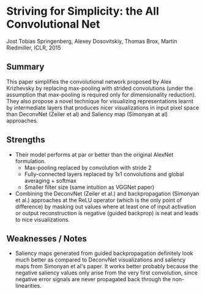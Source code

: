 # Striving for Simplicity: the All Convolutional Net

Jost Tobias Springenberg, Alexey Dosovitskiy, Thomas Brox, Martin Riedmiller, ICLR, 2015

## Summary

This paper simplifies the convolutional network proposed
by Alex Krizhevsky by replacing max-pooling with strided
convolutions (under the assumption that max-pooling is
required only for dimensionality reduction). They also
propose a novel technique for visualizing representations
learnt by intermediate layers that produces nicer visualizations
in input pixel space than DeconvNet (Zeiler et al) and Saliency
map (Simonyan at al) approaches.

## Strengths

- Their model performs at par or better than the original AlexNet formulation.
    - Max-pooling replaced by convolution with stride 2
    - Fully-connected layers replaced by 1x1 convolutions and global averaging + softmax
    - Smaller filter size (same intuition as VGGNet paper)
- Combining the DeconvNet (Zeiler et al.) and backpropagation (Simonyan et al.) approaches
at the ReLU operator (which is the only point of difference) by masking out values where at
least one of input activation or output reconstruction is negative (guided backprop) is neat
and leads to nice visualizations.

## Weaknesses / Notes

- Saliency maps generated from guided backpropagation definitely look much better
as compared to DeconvNet visualizations and saliency maps from Simonyan et al's paper.
It works better probably because the negative saliency values only arise from the very
first convolution, since negative error signals are never propagated back through the
non-linearities.